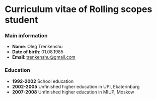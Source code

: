 #   Curriculum vitae of Rolling scopes student
### Main information
- **Name**: Oleg Trenkenshu
- **Date of birth**: 01.08.1985
- **Email**: trenkenshu@gmail.com
### Education
- **1992-2002** School education
- **2002-2005** Unfinished higher education in UPI, Ekaterinburg
- **2007-2008** Unfinished higher education in MIUP, Moskow
